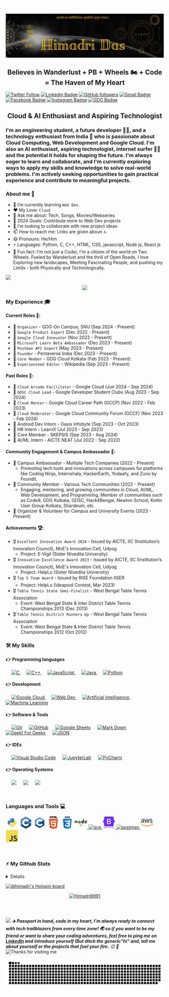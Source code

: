 ![Hello](Hello.gif)

![Name](name.jpg)


 <h2 align="center">Believes in Wanderlust + PB + Wheels 🏍 + Code = The Haven of My Heart</h2>

[![Twitter Follow](https://img.shields.io/twitter/follow/IamShivam8991?style=social)](https://twitter.com/intent/follow?screen_name=IamShivam8991) [![Linkedin Badge](https://img.shields.io/badge/-Himadri_Das-blue?style=social&logo=Linkedin&logoColor=blue&link=https://www.linkedin.com/in/himadri-das-27487324a)](https://www.linkedin.com/in/himadri-das-27487324a) [![GitHub followers](https://img.shields.io/github/followers/Himadri8991?label=Follow&style=social)](https://github.com/Himadri8991/?tab=follow)
[![Gmail Badge](https://img.shields.io/badge/-samhd8991@gmail.com-c14438?style=social&logo=Gmail&logoColor=red&link=mailto:samhd8991@gamil.com)](mailto:samhd8991@gmail.com) [![Facebook Badge](https://img.shields.io/badge/-Himadri_Das-4267b2?style=social&&logo=Facebook&logoColor=blue&link=https://www.facebook.com/himadri.das.1829405)](https://www.facebook.com/himadri.das.1829405) [![Instagram Badge](https://img.shields.io/badge/-@shivam_8991d-833ab4?style=social&logo=Instagram&logoColor=A14DAF&link=https://www.instagram.com/shivam_8991d)](https://www.instagram.com/shivam_8991d)
[![GDG Badge](https://img.shields.io/badge/-himadri8-4267b2?style=social&&logo=GoogleDeveloperGroup&logoColor=blue&link=https://gdg.community.dev/u/himadri8)](https://gdg.community.dev/u/himadri8/)

 <h2 align="center">Cloud & AI Enthusiast and Aspiring Technologist</h2>

### I'm an engineering student, a future developer 👨‍💻, and a technology enthusiast from India 🚩  who is passionate about Cloud Computing, Web Development and Google Cloud. I'm also an AI enthusiast, aspiring technologist, internet surfer 🏄‍♂️ and the potential it holds for shaping the future. I'm always eager to learn and collaborate, and I'm currently exploring ways to apply my skills and knowledge to solve real-world problems. I'm actively seeking opportunities to gain practical experience and contribute to meaningful projects.


### About me :eyes:

<!--- 🔭 I’m currently working on -->
- 🌱 I’m currently learning `Web Dev`.
- ❤️ My Love: `Cloud`
- 💬 Ask me about: Tech, Songs, Movies/Webseries
- 🥅 2024 Goals: Contribute more to Web Dev projects
- 👯 I’m looking to collaborate with new project ideas
- 📫 How to reach me: Links are given above 🔝
- 😄 Pronouns: He/Him
- ⚡ Languages: Python, C, C++, HTML, CSS, javascript, Node js, React js
- 🤪 Fun fact: I'm not just a Coder, I'm a citizen of the world on Two Wheels. Fueled by Wanderlust and the thrill of Open Roads, I love Exploring new landscapes, Meeting Fascinating People, and pushing my Limits - both Physically and Technologically.

![](https://komarev.com/ghpvc/?username=Himadri8991&style=plastic)
<p align="center">
<a href="https://g.dev/himadridas"><img src="https://readme-typing-svg.herokuapp.com?font=Fira+Code&weight=400&size=30&center=true&pause=1000&color=EA4335&center=true&width=700&height=70&lines=Codaholic+To+Cloudaholic;Cloud+%26+AI-ML+Enthusiast;Aspiring+Technologist;Shaping+the+Future+with+the+Cloud;Turning+Problems+into+Solutions;Innovator+at+Heart%2C+Beats+for+Tech;Leadership+Maven+%7C+Passionate+Mentor;Ideas+Spark%2C+I+Deliver.;False+Blame%3F+A+Badge+for+Outshining;Cloud+%7C+Web+Dev+%7C+AI%2FML;Python+%7C+C+%7C+C%2B%2B" /></a>
</p>

### My Experience 🎓
#### Current Roles 📢:
- 🥇 `Organizer` - GDG-On Campus, SNU (Sep 2024 - Present)
- 🥈 `Google Product Expert` (Dec 2022 - Present)
- 🥈 `Google Cloud Innovator` (Nov 2022 - Present)
- 🥇 `Microsoft Learn Beta Ambassador` (Dec 2023 - Present)
- 🥇 `Postman API Expert` (May 2023 - Present)
- 🥇 `Founder` - Pentaverse India (Dec 2023 - Present)
- 🥇 `Core Member` - GDG Cloud Kolkata (Feb 2023 - Present)
- 🥈 `Experienceed Editor` - Wikipedia (Sep 2023 - Present)

#### Past Roles 📣:
- 🥇 `Cloud Arcade Facilitator` - Google Cloud (Jun 2024 - Sep 2024)
- 🥇 `GDSC Cloud Lead` - Google Developer Student Clubs (Aug 2023 - Sep 2024)
- 🥇 `Cloud Mentor` - Google Cloud Career Path (GCCP) (Nov 2022 - Feb 2023)
- 🥇 `Cloud Moderator` - Google Cloud Community Forum (GCCF) (Nov 2023 - Feb 2024)
- 🥉 Android Dev Intern - Oasis Infobyte (Sep 2023 - Oct 2023)
- 🥉 HR Intern - LearnX (Jul 2023 - Sep 2023)
- 🥉 Core Member - SKEPSIS (Sep 2023 - Aug 2024)
- 🥈 AI/ML Intern - AICTE NEAT (Jul 2022 - Sep 2022)

#### Community Engagement & Campus Ambassador 🎲:
- 🥈 Campus Ambassador - Multiple Tech Companies (2022 - Present)
  - Promoting tech tools and innovations across campuses for platforms like Coding Ninja, Internshala, HackerEarth, Yodaafy, and Zuno by Foundit.
- 🥈 Community Member - Various Tech Communities (2022 - Present)
  - Engaging, mentoring, and growing communities in Cloud, AI/ML, Web Development, and Programming. Member of communities such as Code8, GDG Kolkata, GDSC, Hack4Bengal, Newton School, Kotlin User Group Kolkata, Shardeum, etc.
- 🥉 Organizer & Volunteer for Campus and University Events (2023 - Present)

#### Achievements 🏆:
- 🎖️ `Excellent Innovation Award 2024` - Issued by AICTE, IIC (Institution’s Innovation Council), MoE's Innovation Cell, Udyog
  - Project: E-Vigil (Sister Nivedita University)
- 🎖️ `Innovative Excellence Award 2023` - Issued by AICTE, IIC (Institution’s Innovation Council), MoE's Innovation Cell, Udyog
  - Project: HelpLo (Sister Nivedita University)
- 🎖️ `Top 5 Team Award` - Issued by RISE Foundation IISER
  - Project: HelpLo (Ideapool Contest, Mar 2023)
- 🎖️ `Table Tennis State Semi-Finalist` - West Bengal Table Tennis Association
  - Event: West Bengal State & Inter District Table Tennis Championships 2013 (Dec 2013)
- 🎖️ `Table Tennis District Runners-Up` - West Bengal Table Tennis Association
  - Event: West Bengal State & Inter District Table Tennis Championships 2012 (Oct 2012)

### 🛠️ My Skills

#### 👉 Programming languages

<p > 
  &emsp; 
  <a href="https://www.cprogramming.com/" target="_blank"> 
    <img alt="C" src="https://img.shields.io/badge/C%20-%232370ED.svg?style=plastic&logo=c&logoColor=white">
  </a> 
&emsp; 
  <a href="https://www.cprogramming.com/" target="_blank"> 
    <img alt="C++" src="https://img.shields.io/badge/C++%20-%232370ED.svg?style=plastic&logo=c++&logoColor=white">
  </a>
  &emsp;
  <a href="https://www.javascript.com/" target="_blank"> 
     <img alt="JavaScript" src="https://img.shields.io/badge/JavaScript%20-%23F7DF1E.svg?style=plastic&logo=JavaScript&logoColor=black">
   </a>
  &emsp;
  <a href="https://www.java.com" target="_blank"> 
    <img alt="Java" src="https://img.shields.io/badge/Java-%23007396.svg?style=plastic&logo=java&logoColor=white">
  </a>
  &emsp;
   <a href="https://www.python.org" target="_blank">
    <img alt="Python" src="https://img.shields.io/badge/Python%20-%2314354C.svg?style=plastic&logo=python&logoColor=white">
  </a>
</p>

#### 👉 Development
<p > 
 &emsp;
  <a href="https://cloud.google.com/" target="_blank">
    <img alt="Google Cloud" src="https://img.shields.io/badge/Google%20Cloud%20-%231572B6.svg?style=plastic&logo=Google-Cloud&logoColor=red">
  </a> 
  &emsp; 
  <a href="https://www.geeksforgeeks.org/web-development/" target="_blank"> 
   <img alt="Web Dev" src="https://img.shields.io/badge/Web%20Development%20-%23E34F26.svg?style=plastic&logo=Web-Development&logoColor=white">
  </a> 
 &emsp;
  <a href="https://aws.amazon.com/free/ai/?gclid=CjwKCAiAxea5BhBeEiwAh4t5KyN6Xaf1anKmfyBIrRbKMvvq7lkQ2O9woS4IGNsySmwtFCJGBM9JjhoC-PIQAvD_BwE&trk=802ddb24-0795-462b-863c-f5dd188fa094&sc_channel=ps&ef_id=CjwKCAiAxea5BhBeEiwAh4t5KyN6Xaf1anKmfyBIrRbKMvvq7lkQ2O9woS4IGNsySmwtFCJGBM9JjhoC-PIQAvD_BwE:G:s&s_kwcid=AL!4422!3!709180460087!e!!g!!%5Bartificial%20intelligence%5D!21584981968!167626443324" target="_blank">
    <img alt="Artificial Intelligence" src="https://img.shields.io/badge/Artificial%20Intelligence%20-%231572B6.svg?style=plastic&logo=Artificial-Intelligence&logoColor=google">
  </a>
 &emsp;
  <a href="https://aws.amazon.com/free/machine-learning/?gclid=CjwKCAiAxea5BhBeEiwAh4t5K7fvkc_maQ4Pv_iNScNjIhADxpqpMYML69kJ9iR1lZ1JMpxULOMlNRoCFBcQAvD_BwE&trk=802ddb24-0795-462b-863c-f5dd188fa094&sc_channel=ps&ef_id=CjwKCAiAxea5BhBeEiwAh4t5K7fvkc_maQ4Pv_iNScNjIhADxpqpMYML69kJ9iR1lZ1JMpxULOMlNRoCFBcQAvD_BwE:G:s&s_kwcid=AL!4422!3!709180460114!e!!g!!%5Bmachine%20learning%5D!21584981968!167626444204" target="_blank">
    <img alt="Machine Learning" src="https://img.shields.io/badge/Machine%20Learning%20-%231572B6.svg?style=plastic&logo=Machine-Learning&logoColor=none">
  </a> 
</p>

 #### 👉 Software & Tools
 
<p>
  &emsp;
    <a href="#"><img alt="Git" src="https://img.shields.io/badge/Git%20-%23F05033.svg?style=plastic&logo=git&logoColor=white"></a>
  &emsp;
    <a href="#"><img alt="GitHub" src="https://img.shields.io/badge/github-%23181717.svg?style=plastic&logo=github&logoColor=white"></a>
  &emsp;
    <a href="#"><img alt="Google Sheets" src="https://img.shields.io/badge/Google%20Sheets%20-%2334A853.svg?style=plastic&logo=google%20sheets&logoColor=white"></a>
  &emsp;
    <a href="#"><img alt="Mark Down" src="https://img.shields.io/badge/Markdown-000000?style=plastic&logo=markdown&logoColor=white"></a>
  &emsp;
    <a href="#"><img alt="Geekf For Geeks" src="https://img.shields.io/badge/geeksforgeeks-%230F9D58.svg?style=plastic&logo=geeksforgeeks&logoColor=white"></a>
  &emsp;
    <a href="#"><img alt="JSON" img src="https://img.shields.io/badge/json-%23000000.svg?style=plastic&logo=json&logoColor=white"></a>
</p>

 #### 👉 IDEs
 
<p>
	&emsp;
    <a href="#"><img alt="Visual Studio Code" src="https://img.shields.io/badge/Visual%20Studio%20Code-0078d7.svg?style=plastic&logo=visual-studio-code&logoColor=white"></a>
	&emsp;
    <a href="#"><img alt="JupyterLab" src="https://img.shields.io/badge/JupyterLab-0078d7.svg?style=plastic&logo=JupyterLab&logoColor=white"></a>
	&emsp;
    <a href="#"><img alt="PyCharm" src="https://img.shields.io/badge/PyCharm-0078d7.svg?style=plastic&logo=PyCharm&logoColor=white"></a>
</p>

<!--- #### 👉 Competitive Programming & Problem Solving
 
<p align="center">
  &emsp;
    <a href="https://leetcode.com/u/Ankana_C/"><img alt = "LeetCode" src="https://img.shields.io/badge/Leetcode-%234285F4.svg?style=plastic&logo=leetcode&logoColor=white" /></a>
</p>  --->

 #### 👉 Operating Systems
 
<p>
  &emsp;
    <a href="#"><img src="https://img.shields.io/badge/Linux-FCC624?style=plastic&logo=linux&logoColor=black"></a>
  &emsp;
    <a href="#"><img src="https://img.shields.io/badge/Ubuntu-E95420?style=plastic&logo=ubuntu&logoColor=white"></a>
  &emsp;
    <a href="#"><img src="https://img.shields.io/badge/Windows-0078D6?style=plastic&logo=windows&logoColor=white"></a> 
</p>

<br/>

### Languages and Tools :computer:
<p align="left"><code><img alt="dart" width="40" height="40" src="https://raw.githubusercontent.com/github/explore/80688e429a7d4ef2fca1e82350fe8e3517d3494d/topics/python/python.png"></code>
<code><img alt="dart" width="40" height="40" src="https://raw.githubusercontent.com/github/explore/5c058a388828bb5fde0bcafd4bc867b5bb3f26f3/topics/cpp/cpp.png"></code>
<code><img alt="dart" width="40" height="40" src="https://raw.githubusercontent.com/github/explore/80688e429a7d4ef2fca1e82350fe8e3517d3494d/topics/c/c.png"></code>
<code><img alt="dart" width="40" height="40" src="https://raw.githubusercontent.com/github/explore/80688e429a7d4ef2fca1e82350fe8e3517d3494d/topics/html/html.png"></code>
<code><img alt="dart" width="40" height="40" src="https://raw.githubusercontent.com/github/explore/80688e429a7d4ef2fca1e82350fe8e3517d3494d/topics/css/css.png"></code>
<a href="https://nodejs.org" target="_blank" rel="noreferrer"> <img src="https://raw.githubusercontent.com/devicons/devicon/master/icons/nodejs/nodejs-original-wordmark.svg" alt="nodejs" width="40" height="40"/> </a>
<a href="https://cloud.google.com" target="_blank" rel="noreferrer"> <img src="https://www.vectorlogo.zone/logos/google_cloud/google_cloud-icon.svg" alt="gcp" width="40" height="40"/> 
<a href="https://getbootstrap.com" target="_blank" rel="noreferrer"> <img src="https://raw.githubusercontent.com/devicons/devicon/master/icons/bootstrap/bootstrap-plain-wordmark.svg" alt="bootstrap" width="40" height="40"/> </a>
<a href="https://postman.com" target="_blank" rel="noreferrer"> <img src="https://www.vectorlogo.zone/logos/getpostman/getpostman-icon.svg" alt="postman" width="40" height="40"/> </a>
<a href="https://aws.amazon.com" target="_blank" rel="noreferrer"> <img src="https://raw.githubusercontent.com/devicons/devicon/master/icons/amazonwebservices/amazonwebservices-original-wordmark.svg" alt="aws" width="40" height="40"/> </a>
<a href="https://developer.mozilla.org/en-US/docs/Web/JavaScript" target="_blank" rel="noreferrer"> <img src="https://raw.githubusercontent.com/devicons/devicon/master/icons/javascript/javascript-original.svg" alt="javascript" width="40" height="40"/> </a></p></br>



### ⚡ My Github Stats

<details>	
  
<p align="center">
<a href="https://github.com/Himadri8991">  
	<!--img src="https://github-readme-stats.vercel.app/api?username=Himadri8991&show_icons=true&hide_border=true&count_private=true"-->
	<img src="https://github-readme-stats.vercel.app/api/top-langs/?username=Himadri8991&show_icons=true&hide_border=true&layout=compact&langs_count=8">
</a>
</p>

[![Himadri's GitHub | Stats](https://stats.quine.sh/Himadri/github?theme=dark)](https://quine.sh?utm_source=widgets&utm_campaign=Himadri)

<p align="center">
  <img src="https://github-readme-streak-stats.herokuapp.com/?user=Himadri8991&show_icons=true&hide_border=true">
</p> 
 
</details>

[![@himadri's Holopin board](https://holopin.me/himadri)](https://holopin.io/@himadri#badges)

<!--footer-->
<p align="center"> <a href="https://github.com/ryo-ma/github-profile-trophy"><img src="https://github-profile-trophy.vercel.app/?username=Himadri8991" alt="Himadri8991" /></a> </p>
<br>

##
<img src="https://media.giphy.com/media/LnQjpWaON8nhr21vNW/giphy.gif" width="60"> <em><b>✈️ Passport in hand, code in my heart, I'm always ready to connect with tech trailblazers from every time zone! 🌏 so if you want to be my friend or want to share your coding adventures, feel free to ping me on [LinkedIn](https://www.linkedin.com/in/himadri-das-27487324a) and introduce yourself (But ditch the generic"hi" and, tell me about yourself or the projects that fuel your fire.</b> 😊 💜</em>
<img height="120" alt="Thanks for visiting me" width="100%" src="https://raw.githubusercontent.com/BrunnerLivio/brunnerlivio/master/images/marquee.svg" />

![](https://raw.githubusercontent.com/Platane/snk/output/github-contribution-grid-snake.svg)
